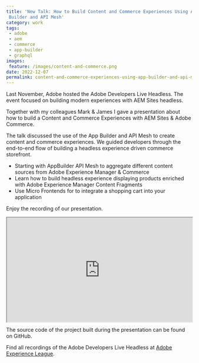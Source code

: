 ```yaml
---
title: 'New Talk: How to Build Content and Commerce Experiences Using App
 Builder and API Mesh'
category: work
tags:
 - adobe
 - aem
 - commerce
 - app-builder
 - graphql
images:
 feature: /images/content-and-commerce.png
date: 2022-12-07
permalink: content-and-commerce-experiences-using-app-builder-and-api-mesh/
---
```


Last November, Adobe hosted the Adobe Developers Live Headless. The event focused on building modern experiences with AEM Sites headless.

Together with my colleagues Mark & James I gave a presentation about how to build a Content and Commerce Experiences with AEM Sites & Adobe Commerce.

The talk discussed the use of the App Builder and API Mesh to create content and commerce experiences. We guided developers through the end-to-end flow of building a headless experience driven commerce storefront.

- Starting with AppBuilder API Mesh to aggregate different content sources from Adobe Experience Manager & Commerce
- Learn how to build headless experience displaying products enriched with Adobe Experience Manager Content Fragments
- Use Micro Frontends for to integrate a shopping cart into your application

Enjoy the recording of our presentation.

<div id="25cTzVV2jfQ" class="eleventy-plugin-youtube-embed" style="position:relative; width:100%; padding-top: 56.25%"><iframe allowfullscreen="" embedded-video="" src="https://video.tv.adobe.com/v/3411440/?quality=12&amp;learn=on" style="position: absolute; top: 0; left: 0; width: 100%; height: 100%;"><source src="https://video.tv.adobe.com/v/3411440/?quality=12&learn=on" type="" /><p>Your browser does not support the iframe element.</p></iframe></div>

The source code of the project built during the presentation can be found on GitHub.

<github-badge repo="https://github.com/herzog31/aem-nextjs-template" label="AEM NextJS Template App"></github-badge>

F﻿ind all recordings of the Adobe Developers Live Headless at [Adobe Experience League](https://experienceleague.adobe.com/docs/adobe-developers-live-events/events/2022/nov2022/api-mesh.html?lang=en).
